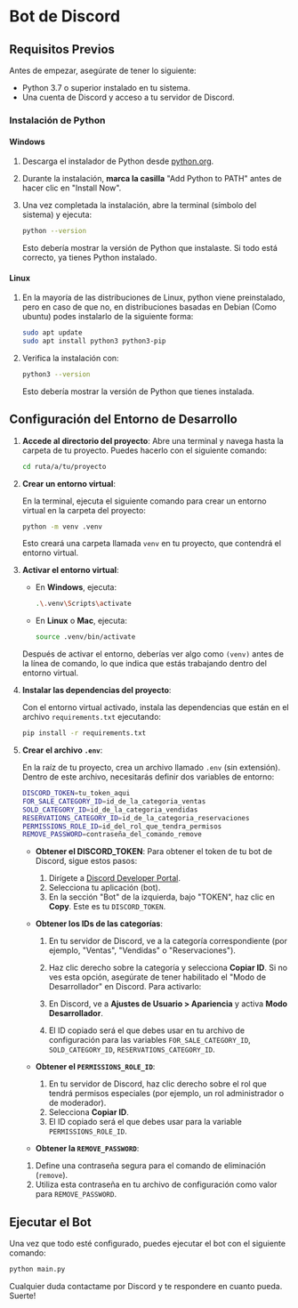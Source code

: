 # Bot de Discord

## Requisitos Previos

Antes de empezar, asegúrate de tener lo siguiente:

- Python 3.7 o superior instalado en tu sistema.
- Una cuenta de Discord y acceso a tu servidor de Discord.

### Instalación de Python

#### Windows

1. Descarga el instalador de Python desde [python.org](https://www.python.org/downloads/).
2. Durante la instalación, **marca la casilla** "Add Python to PATH" antes de hacer clic en "Install Now".
3. Una vez completada la instalación, abre la terminal (símbolo del sistema) y ejecuta:

   ```bash
   python --version
   ```

   Esto debería mostrar la versión de Python que instalaste. Si todo está correcto, ya tienes Python instalado.

#### Linux

1. En la mayoría de las distribuciones de Linux, python viene preinstalado, pero en caso de que no, en distribuciones basadas en Debian (Como ubuntu) podes instalarlo de la siguiente forma:

   ```bash
   sudo apt update
   sudo apt install python3 python3-pip
   ```

2. Verifica la instalación con:

   ```bash
   python3 --version
   ```

   Esto debería mostrar la versión de Python que tienes instalada.

## Configuración del Entorno de Desarrollo

1. **Accede al directorio del proyecto**:
   Abre una terminal y navega hasta la carpeta de tu proyecto. Puedes hacerlo con el siguiente comando:

   ```bash
   cd ruta/a/tu/proyecto
   ```

2. **Crear un entorno virtual**:

   En la terminal, ejecuta el siguiente comando para crear un entorno virtual en la carpeta del proyecto:

   ```bash
   python -m venv .venv
   ```

   Esto creará una carpeta llamada `venv` en tu proyecto, que contendrá el entorno virtual.

3. **Activar el entorno virtual**:

   - En **Windows**, ejecuta:

     ```bash
     .\.venv\Scripts\activate
     ```

   - En **Linux** o **Mac**, ejecuta:

     ```bash
     source .venv/bin/activate
     ```

   Después de activar el entorno, deberías ver algo como `(venv)` antes de la línea de comando, lo que indica que estás trabajando dentro del entorno virtual.

4. **Instalar las dependencias del proyecto**:

   Con el entorno virtual activado, instala las dependencias que están en el archivo `requirements.txt` ejecutando:

   ```bash
   pip install -r requirements.txt
   ```

5. **Crear el archivo `.env`**:

   En la raíz de tu proyecto, crea un archivo llamado `.env` (sin extensión). Dentro de este archivo, necesitarás definir dos variables de entorno:

   ```bash
   DISCORD_TOKEN=tu_token_aqui
   FOR_SALE_CATEGORY_ID=id_de_la_categoria_ventas
   SOLD_CATEGORY_ID=id_de_la_categoria_vendidas
   RESERVATIONS_CATEGORY_ID=id_de_la_categoria_reservaciones
   PERMISSIONS_ROLE_ID=id_del_rol_que_tendra_permisos
   REMOVE_PASSWORD=contraseña_del_comando_remove
   ```

   - **Obtener el DISCORD_TOKEN**: Para obtener el token de tu bot de Discord, sigue estos pasos:

     1. Dirígete a [Discord Developer Portal](https://discord.com/developers/applications).
     2. Selecciona tu aplicación (bot).
     3. En la sección "Bot" de la izquierda, bajo "TOKEN", haz clic en **Copy**. Este es tu `DISCORD_TOKEN`.

   - **Obtener los IDs de las categorías**:

     1. En tu servidor de Discord, ve a la categoría correspondiente (por ejemplo, "Ventas", "Vendidas" o "Reservaciones").
     2. Haz clic derecho sobre la categoría y selecciona **Copiar ID**. Si no ves esta opción, asegúrate de tener habilitado el "Modo de Desarrollador" en Discord. Para activarlo:

     3. En Discord, ve a **Ajustes de Usuario > Apariencia** y activa **Modo Desarrollador**.

     4. El ID copiado será el que debes usar en tu archivo de configuración para las variables `FOR_SALE_CATEGORY_ID`, `SOLD_CATEGORY_ID`, `RESERVATIONS_CATEGORY_ID`.

   - **Obtener el `PERMISSIONS_ROLE_ID`**:

     1. En tu servidor de Discord, haz clic derecho sobre el rol que tendrá permisos especiales (por ejemplo, un rol administrador o de moderador).
     2. Selecciona **Copiar ID**.
     3. El ID copiado será el que debes usar para la variable `PERMISSIONS_ROLE_ID`.

   - **Obtener la `REMOVE_PASSWORD`**:

   1. Define una contraseña segura para el comando de eliminación (`remove`).
   2. Utiliza esta contraseña en tu archivo de configuración como valor para `REMOVE_PASSWORD`.

## Ejecutar el Bot

Una vez que todo esté configurado, puedes ejecutar el bot con el siguiente comando:

```bash
python main.py
```

Cualquier duda contactame por Discord y te respondere en cuanto pueda. Suerte!
